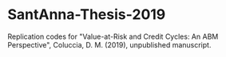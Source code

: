 # SantAnna-Thesis-2019
Replication codes for "Value-at-Risk and Credit Cycles: An ABM Perspective", Coluccia, D. M. (2019), unpublished manuscript.
